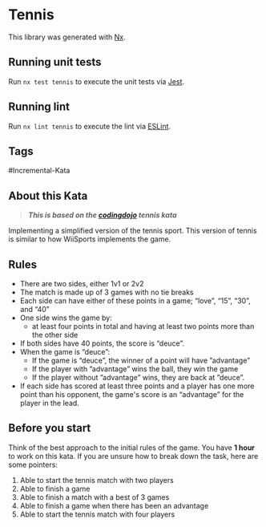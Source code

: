 # Tennis

This library was generated with [Nx](https://nx.dev).

## Running unit tests

Run `nx test tennis` to execute the unit tests via [Jest](https://jestjs.io).

## Running lint

Run `nx lint tennis` to execute the lint via [ESLint](https://eslint.org/).

## Tags

#Incremental-Kata

## About this Kata

> **_This is based on the [codingdojo](https://codingdojo.org/kata/Tennis/) tennis kata_**

Implementing a simplified version of the tennis sport.
This version of tennis is similar to how WiiSports implements the game.

## Rules

- There are two sides, either 1v1 or 2v2
- The match is made up of 3 games with no tie breaks
- Each side can have either of these points in a game; “love”, “15”, “30”, and “40”
- One side wins the game by:
  - at least four points in total and having at least two points more than the other side
- If both sides have 40 points, the score is “deuce”.
- When the game is “deuce”:
  - If the game is “deuce”, the winner of a point will have ”advantage”
  - If the player with ”advantage” wins the ball, they win the game 
  - If the player without ”advantage” wins, they are back at ”deuce”. 
- If each side has scored at least three points and a player has one more point than his opponent, the game's score is an “advantage” for the player in the lead.

## Before you start

Think of the best approach to the initial rules of the game.
You have **1 hour** to work on this kata. If you are unsure how to break down the task, here are some pointers:
1. Able to start the tennis match with two players
2. Able to finish a game
3. Able to finish a match with a best of 3 games
4. Able to finish a game when there has been an advantage
5. Able to start the tennis match with four players
